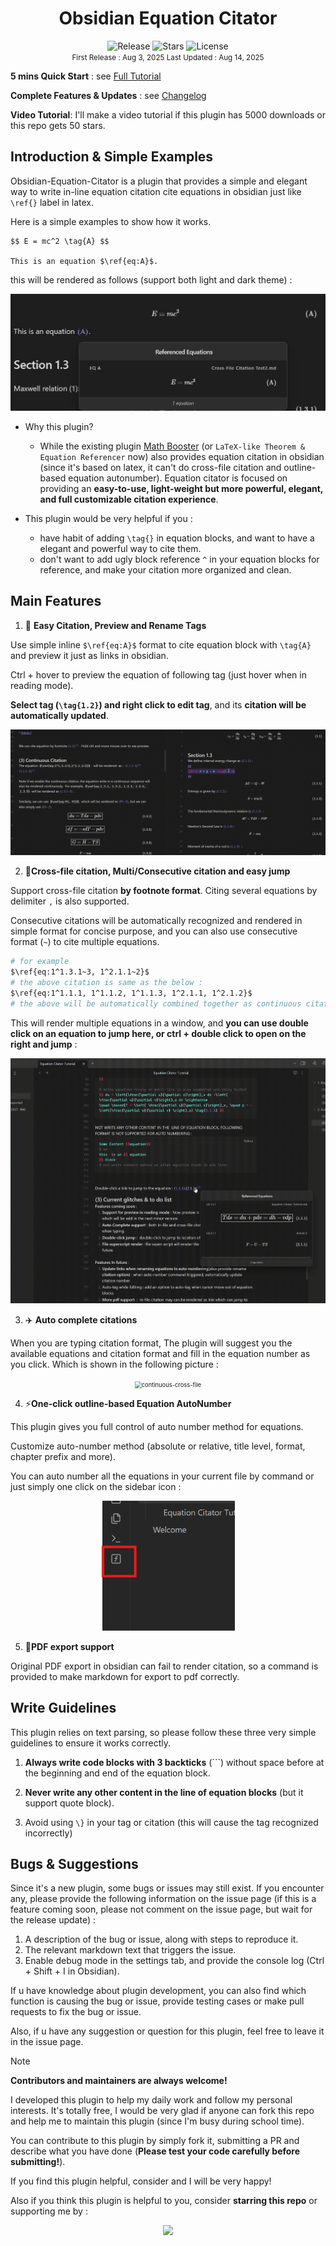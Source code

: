 <h1> <center> Obsidian Equation Citator </center> </h1>

<center><span>
  <img src="https://img.shields.io/badge/Latest%20Version-1.2.1-blue" alt="Release">
  <img src="https://img.shields.io/github/stars/FRIEDparrot/obsidian-equation-citator?style=flat-square&label=Stars&color=yellow" alt="Stars">
  <img src="https://img.shields.io/badge/License-Apache%202.0-red" alt="License">
</span></center>

<center>
    <div><small> First Release : Aug 3, 2025       Last Updated : Aug 14, 2025 </small></div>
</center>
<p></p>

**5 mins Quick Start** : see [Full Tutorial](https://github.com/FRIEDparrot/obsidian-equation-citator/blob/master/tutorials) 

**Complete Features & Updates** : see [Changelog](https://github.com/FRIEDparrot/obsidian-equation-citator/blob/master/CHANGELOG.md) 

**Video Tutorial**: I'll make a video tutorial if this plugin has 5000 downloads or this repo gets 50 stars.

## Introduction & Simple Examples
Obsidian-Equation-Citator is a plugin that provides a simple and elegant way to write in-line equation citation cite equations in obsidian just like `\ref{}` label in latex.

Here is a simple examples to show how it works.
```
$$ E = mc^2 \tag{A} $$

This is an equation $\ref{eq:A}$.
```

this will be rendered as follows (support both light and dark theme) : 


<center><img src="img\most-simple-equation.png" alt="most-simple-equation" style="zoom:67%; max-height: 350px; " /></center>


- Why this plugin?
  - While the existing plugin [Math Booster](<https://www.obsidianstats.com/plugins/math-booster>) (or `LaTeX-like Theorem & Equation Referencer` now) also provides equation citation in obsidian (since it's based on latex, it can't do cross-file citation and outline-based equation autonumber). Equation citator is focused on providing an **easy-to-use, light-weight but more powerful, elegant, and full customizable citation experience**. 

- This plugin would be very helpful if you : 
  - have habit of adding `\tag{}` in equation blocks, and want to have a elegant and powerful way to cite them. 
  - don't want to add ugly block reference `^` in your equation blocks for reference, and make your citation more organized and clean. 

## Main Features
1.  🚀 **Easy Citation, Preview and Rename Tags**

Use simple inline `$\ref{eq:A}$` format to cite equation block with `\tag{A}` and preview it just as links in obsidian.  

Ctrl + hover to preview the equation of following tag (just hover when in reading mode). 

**Select tag (`\tag{1.2}`) and right click to edit tag**, and its **citation will be automatically updated**. 

<center><img src="img\rename_tag.gif" alt="continuous-cross-file" style="zoom:67%; max-height: 750px; " /></center>



2.  🔗**Cross-file citation, Multi/Consecutive citation and easy jump**

Support cross-file citation **by footnote format**. Citing several equations by delimiter `,` is also supported. 

Consecutive citations will be automatically recognized and rendered in simple format for concise purpose, and you can also use consecutive format (`~`) to cite multiple equations. 

```sh
# for example
$\ref{eq:1^1.3.1~3, 1^2.1.1~2}$
# the above citation is same as the below :  
$\ref{eq:1^1.1.1, 1^1.1.2, 1^1.1.3, 1^2.1.1, 1^2.1.2}$  
# the above will be automatically combined together as continuous citation. 
```

This will render multiple equations in a window, and **you can use double click on an equation to jump here, or ctrl + double click to open on the right and jump** : 

<center><img src="img\crossfile_jump.gif" alt="continuous-cross-file" style="zoom:67%; max-height: 750px; " /></center>



3.  ✈️ **Auto complete citations**

When you are typing citation format, The plugin will suggest you the available equations and citation format and fill in the equation number as you click. Which is shown in the following picture : 

<center><img src="img\auto-complete.gif" alt="continuous-cross-file" style="zoom:67%; max-height: 750px;" /></center>



4.  ⚡**One-click outline-based Equation AutoNumber**

This plugin gives you full control of auto number method for equations.

Customize auto-number method (absolute or relative, title level, format, chapter prefix and more). 

You can auto number all the equations in your current file by command or just simply one click on the sidebar icon :

<center><img src="img\sidebar-autonumber.png" alt="continuous-cross-file" style="zoom:67%; max-height: 350px; " /></center>



5.  📜**PDF export support** 

Original PDF export in obsidian can fail to render citation, so a command is provided to make markdown for export to pdf correctly.  




## Write Guidelines
This plugin relies on text parsing, so please follow these three very simple guidelines to ensure it works correctly.

1. **Always write code blocks with 3 backticks** (```) without space before at the beginning and end of the equation block. 

2. **Never write any other content in the line of equation blocks** (but it support quote block).

3. Avoid using `\}` in your tag or citation (this will cause the tag recognized incorrectly) 




## Bugs & Suggestions

Since it's a new plugin, some bugs or issues may still exist. If you encounter any, please provide the following information on the issue page (if this is a feature coming soon, please not comment on the issue page, but wait for the release update) : 

1.  A description of the bug or issue, along with steps to reproduce it.
2.  The relevant markdown text that triggers the issue.  
3.  Enable debug mode in the settings tab, and provide the console log (Ctrl + Shift + I in Obsidian). 


If u have knowledge about plugin development, you can also find which function is causing the bug or issue, provide testing cases or make pull requests to fix the bug or issue. 

Also, if u have any suggestion or question for this plugin, feel free to leave it in the issue page.




> [!note] 
> **Contributors and maintainers are always welcome!**
>
> I developed this plugin to help my daily work and follow my personal interests. It's totally free, I would be very glad if anyone can fork this repo and help me to maintain this plugin (since I'm busy during school time). 
>
> 
>
> You can contribute to this plugin by simply fork it, submitting a PR and describe what you have done (**Please test your code carefully before submitting!**). 
>
> 
>
> If you find this plugin helpful, consider  and I will be very happy! 



Also if you think this plugin is helpful to you, consider **starring this repo** or supporting me by :  

<center><a href="https://space.bilibili.com/1185195559" target="_blank"><img src="https://img.shields.io/badge/dynamic/json?color=ff69b4&label=Follow%20me%20on%20bilibili&query=data.follower&url=https%3A%2F%2Fapi.bilibili.com%2Fx%2Frelation%2Fstat%3Fvmid%3D1185195559&logo=bilibili&logoColor=white&labelColor=fe7398&style=for-the-badge"></img></a></center>

